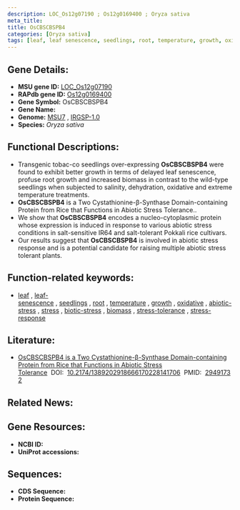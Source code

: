 ```yaml
---
description: LOC_Os12g07190 ; Os12g0169400 ; Oryza sativa
meta_title:
title: OsCBSCBSPB4
categories: [Oryza sativa]
tags: [leaf, leaf senescence, seedlings, root, temperature, growth, oxidative, abiotic stress, stress, biotic stress, biomass, stress tolerance, stress response]
---
```


## Gene Details:
- **MSU gene ID:** [LOC_Os12g07190](http://rice.uga.edu/cgi-bin/ORF_infopage.cgi?orf=LOC_Os12g07190)  
- **RAPdb gene ID:** [Os12g0169400](https://rapdb.dna.affrc.go.jp/locus/?name=Os12g0169400)  
- **Gene Symbol:** OsCBSCBSPB4
- **Gene Name:**
- **Genome:**  [MSU7](http://rice.uga.edu/)&nbsp;,&nbsp;[IRGSP-1.0](https://rapdb.dna.affrc.go.jp/download/irgsp1.html)
- **Species:** *Oryza sativa*

## Functional Descriptions:
   - Transgenic tobac-co seedlings over-expressing **OsCBSCBSPB4** were found to exhibit better growth in terms of delayed leaf senescence, profuse root growth and increased biomass in contrast to the wild-type seedlings when subjected to salinity, dehydration, oxidative and extreme temperature treatments.
   - **OsCBSCBSPB4** is a Two Cystathionine-β-Synthase Domain-containing Protein from Rice that Functions in Abiotic Stress Tolerance..
   - We show that **OsCBSCBSPB4** encodes a nucleo-cytoplasmic protein whose expression is induced in response to various abiotic stress conditions in salt-sensitive IR64 and salt-tolerant Pokkali rice cultivars.
   - Our results suggest that **OsCBSCBSPB4** is involved in abiotic stress response and is a potential candidate for raising multiple abiotic stress tolerant plants.

## Function-related keywords:
   - [leaf](/tags/leaf/)&nbsp;,&nbsp;[leaf-senescence](/tags/leaf-senescence/)&nbsp;,&nbsp;[seedlings](/tags/seedlings/)&nbsp;,&nbsp;[root](/tags/root/)&nbsp;,&nbsp;[temperature](/tags/temperature/)&nbsp;,&nbsp;[growth](/tags/growth/)&nbsp;,&nbsp;[oxidative](/tags/oxidative/)&nbsp;,&nbsp;[abiotic-stress](/tags/abiotic-stress/)&nbsp;,&nbsp;[stress](/tags/stress/)&nbsp;,&nbsp;[biotic-stress](/tags/biotic-stress/)&nbsp;,&nbsp;[biomass](/tags/biomass/)&nbsp;,&nbsp;[stress-tolerance](/tags/stress-tolerance/)&nbsp;,&nbsp;[stress-response](/tags/stress-response/)

## Literature:
   - [OsCBSCBSPB4 is a Two Cystathionine-β-Synthase Domain-containing Protein from Rice that Functions in Abiotic Stress Tolerance](https://www.doi.org/10.2174/1389202918666170228141706)&nbsp;&nbsp;DOI:&nbsp;&nbsp;[10.2174/1389202918666170228141706](https://www.doi.org/10.2174/1389202918666170228141706)&nbsp;&nbsp;PMID:&nbsp;&nbsp;[29491732](https://pubmed.ncbi.nlm.nih.gov/29491732/)

## Related News:

## Gene Resources:
- **NCBI ID:**  []()
- **UniProt accessions:** [](https://www.uniprot.org/uniprotkb//entry)

## Sequences:
- **CDS Sequence:**
- **Protein Sequence:**
